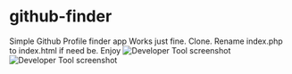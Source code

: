 # github-finder
Simple Github Profile finder app
Works just fine. Clone. Rename index.php to index.html if need be.
Enjoy
![](https://github.com/abel-masila/github-finder/blob/master/img/1.PNG "Developer Tool screenshot")
![](https://github.com/abel-masila/github-finder/blob/master/img/2.PNG "Developer Tool screenshot")
